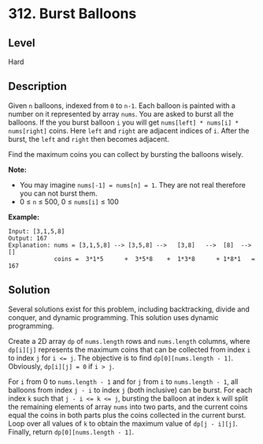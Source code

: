 # 312. Burst Balloons
## Level
Hard

## Description
Given `n` balloons, indexed from `0` to `n-1`. Each balloon is painted with a number on it represented by array `nums`. You are asked to burst all the balloons. If the you burst balloon `i` you will get `nums[left] * nums[i] * nums[right]` coins. Here `left` and `right` are adjacent indices of `i`. After the burst, the `left` and `right` then becomes adjacent.

Find the maximum coins you can collect by bursting the balloons wisely.

**Note:**

* You may imagine `nums[-1] = nums[n] = 1`. They are not real therefore you can not burst them.
* 0 ≤ `n` ≤ 500, 0 ≤ `nums[i]` ≤ 100

**Example:**
```
Input: [3,1,5,8]
Output: 167 
Explanation: nums = [3,1,5,8] --> [3,5,8] -->   [3,8]   -->  [8]  --> []
             coins =  3*1*5      +  3*5*8    +  1*3*8      + 1*8*1   = 167
```

## Solution
Several solutions exist for this problem, including backtracking, divide and conquer, and dynamic programming. This solution uses dynamic programming.

Create a 2D array `dp` of `nums.length` rows and `nums.length` columns, where `dp[i][j]` represents the maximum coins that can be collected from index `i` to index `j` for `i <= j`. The objective is to find `dp[0][nums.length - 1]`. Obviously, `dp[i][j] = 0` if `i > j`.

For `i` from 0 to `nums.length - 1` and for `j` from `i` to `nums.length - 1`, all balloons from index `j - i` to index `j` (both inclusive) can be burst. For each index `k` such that `j - i <= k <= j`, bursting the balloon at index `k` will split the remaining elements of array `nums` into two parts, and the current coins equal the coins in both parts plus the coins collected in the current burst. Loop over all values of `k` to obtain the maximum value of `dp[j - i][j]`. Finally, return `dp[0][nums.length - 1]`.
